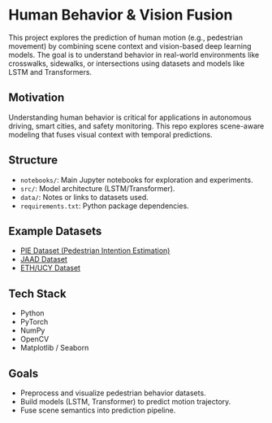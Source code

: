 # Human Behavior & Vision Fusion

This project explores the prediction of human motion (e.g., pedestrian movement) by combining scene context and vision-based deep learning models. The goal is to understand behavior in real-world environments like crosswalks, sidewalks, or intersections using datasets and models like LSTM and Transformers.

##  Motivation
Understanding human behavior is critical for applications in autonomous driving, smart cities, and safety monitoring. This repo explores scene-aware modeling that fuses visual context with temporal predictions.

##  Structure
- `notebooks/`: Main Jupyter notebooks for exploration and experiments.
- `src/`: Model architecture (LSTM/Transformer).
- `data/`: Notes or links to datasets used.
- `requirements.txt`: Python package dependencies.

##  Example Datasets
- [PIE Dataset (Pedestrian Intention Estimation)](https://data.nvision2.eecs.yorku.ca/PIE_dataset/)
- [JAAD Dataset](https://data.nvision2.eecs.yorku.ca/JAAD_dataset/)
- [ETH/UCY Dataset](https://github.com/vita-epfl/social-force)

##  Tech Stack
- Python 
- PyTorch
- NumPy
- OpenCV
- Matplotlib / Seaborn

##  Goals
- Preprocess and visualize pedestrian behavior datasets.
- Build models (LSTM, Transformer) to predict motion trajectory.
- Fuse scene semantics into prediction pipeline.
